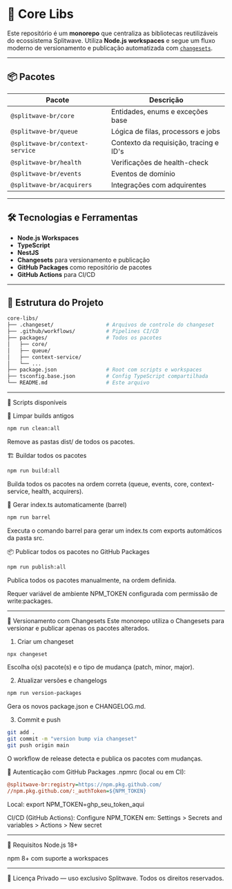 # 🧱 Core Libs

Este repositório é um **monorepo** que centraliza as bibliotecas reutilizáveis do ecossistema Splitwave. Utiliza **Node.js workspaces** e segue um fluxo moderno de versionamento e publicação automatizada com [`changesets`](https://github.com/changesets/changesets).

---

## 📦 Pacotes

| Pacote                     | Descrição                             |
|---------------------------|----------------------------------------|
| `@splitwave-br/core`      | Entidades, enums e exceções base       |
| `@splitwave-br/queue`     | Lógica de filas, processors e jobs     |
| `@splitwave-br/context-service` | Contexto da requisição, tracing e ID's |
| `@splitwave-br/health`    | Verificações de health-check           |
| `@splitwave-br/events`    | Eventos de domínio                     |
| `@splitwave-br/acquirers` | Integrações com adquirentes            |

---

## 🛠️ Tecnologias e Ferramentas

- **Node.js Workspaces**
- **TypeScript**
- **NestJS**
- **Changesets** para versionamento e publicação
- **GitHub Packages** como repositório de pacotes
- **GitHub Actions** para CI/CD

---

## 📁 Estrutura do Projeto

```bash
core-libs/
├── .changeset/                 # Arquivos de controle do changeset
├── .github/workflows/          # Pipelines CI/CD
├── packages/                   # Todos os pacotes
│   ├── core/
│   ├── queue/
│   ├── context-service/
│   └── ...
├── package.json                # Root com scripts e workspaces
├── tsconfig.base.json          # Config TypeScript compartilhada
└── README.md                   # Este arquivo
```

----

🚀 Scripts disponíveis

🔧 Limpar builds antigos
```bash
npm run clean:all
```

Remove as pastas dist/ de todos os pacotes.


🏗️ Buildar todos os pacotes

```bash
npm run build:all
```

Builda todos os pacotes na ordem correta (queue, events, core, context-service, health, acquirers).

🧹 Gerar index.ts automaticamente (barrel)
```bash
npm run barrel
```
Executa o comando barrel para gerar um index.ts com exports automáticos da pasta src.

📦 Publicar todos os pacotes no GitHub Packages
```bash
npm run publish:all
```
Publica todos os pacotes manualmente, na ordem definida.

Requer variável de ambiente NPM_TOKEN configurada com permissão de write:packages.

----

🔁 Versionamento com Changesets
Este monorepo utiliza o Changesets para versionar e publicar apenas os pacotes alterados.

1. Criar um changeset
```bash
npx changeset
```

Escolha o(s) pacote(s) e o tipo de mudança (patch, minor, major).

2. Atualizar versões e changelogs
```bash
npm run version-packages
```
Gera os novos package.json e CHANGELOG.md.

3. Commit e push
```bash
git add .
git commit -m "version bump via changeset"
git push origin main
```
O workflow de release detecta e publica os pacotes com mudanças.

🔐 Autenticação com GitHub Packages
.npmrc (local ou em CI):

```ini
@splitwave-br:registry=https://npm.pkg.github.com/
//npm.pkg.github.com/:_authToken=${NPM_TOKEN}
```

Local:
export NPM_TOKEN=ghp_seu_token_aqui

CI/CD (GitHub Actions):
Configure NPM_TOKEN em:
Settings > Secrets and variables > Actions > New secret

----

📌 Requisitos
Node.js 18+

npm 8+ com suporte a workspaces

----

📝 Licença
Privado — uso exclusivo Splitwave. Todos os direitos reservados.